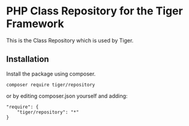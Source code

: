 # PHP Class Repository for the Tiger Framework

This is the Class Repository which is used by Tiger.

## Installation
Install the package using composer.
```
composer require tiger/repository
```

or by editing composer.json yourself and adding:
```
"require": {
    "tiger/repository": "*"
}
```

